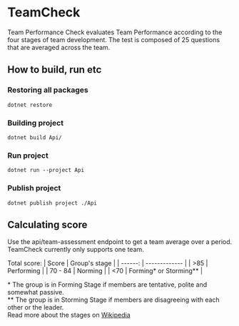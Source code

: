 # TeamCheck
Team Performance Check evaluates Team Performance according to the four stages of team development.
The test is composed of 25 questions that are averaged across the team.

## How to build, run etc
### Restoring all packages
```
dotnet restore
```
### Building project
```
dotnet build Api/
```
### Run project
```
dotnet run --project Api
```
### Publish project
```
dotnet publish project ./Api
```


## Calculating score
Use the api/team-assessment endpoint to get a team average over a period.
TeamCheck currently only supports one team.

Total score:
| Score   | Group's stage |
| ------: | ------------- |
| >85     | Performing    |
| 70 - 84 | Norming       |
| <70     | Forming* or Storming** |

\* The group is in Forming Stage if members are tentative, polite and somewhat passive.  
\*\* The group is in Storming Stage if members are disagreeing with each other or the leader.  
Read more about the stages on [Wikipedia](https://en.wikipedia.org/wiki/Tuckman%27s_stages_of_group_development)
